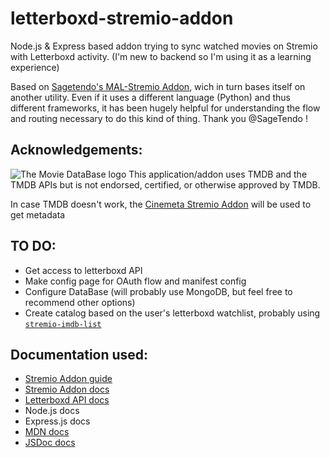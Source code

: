 # letterboxd-stremio-addon
 Node.js & Express based addon trying to sync watched movies on Stremio with Letterboxd activity. (I'm new to backend so I'm using it as a learning experience)

Based on [Sagetendo's MAL-Stremio Addon](https://github.com/SageTendo/mal-stremio-addon), wich in turn bases itself on another utility. Even if it uses a different language (Python) and thus different frameworks, it has been hugely helpful for understanding the flow and routing necessary to do this kind of thing. Thank you @SageTendo !

## Acknowledgements:
![The Movie DataBase logo](https://www.themoviedb.org/assets/2/v4/logos/v2/blue_long_2-9665a76b1ae401a510ec1e0ca40ddcb3b0cfe45f1d51b77a308fea0845885648.svg)
This application/addon uses TMDB and the TMDB APIs but is not endorsed, certified, or otherwise approved by TMDB.

In case TMDB doesn't work, the [Cinemeta Stremio Addon](https://v3-cinemeta.strem.io/) will be used to get metadata

## TO DO:
- Get access to letterboxd API
- Make config page for OAuth flow and manifest config
- Configure DataBase (will probably use MongoDB, but feel free to recommend other options)
- Create catalog based on the user's letterboxd watchlist, probably using [`stremio-imdb-list`](https://github.com/jaruba/stremio-imdb-watchlist?tab=readme-ov-file#4-proxy-a-different-add-on-to-get-list-responses-based-on-list-id)

## Documentation used:
- [Stremio Addon guide](https://stremio.github.io/stremio-addon-guide/basics)
- [Stremio Addon docs](https://github.com/Stremio/stremio-addon-sdk/tree/master/docs)
- [Letterboxd API docs](https://api-docs.letterboxd.com/)
- Node.js docs
- Express.js docs
- [MDN docs](https://developer.mozilla.org/en-US/docs/Web)
- [JSDoc docs](https://jsdoc.app/)
